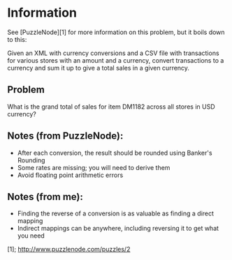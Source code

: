 Information
===========
See [PuzzleNode][1] for more information on this problem, but it boils down to this:

Given an XML with currency conversions and a CSV file with transactions for
various stores with an amount and a currency, convert transactions to
a currency and sum it up to give a total sales in a given currency.

Problem
-------
What is the grand total of sales for item DM1182 across all stores in USD
currency?

Notes (from PuzzleNode):
------------------------
  * After each conversion, the result should be rounded using Banker's Rounding
  * Some rates are missing; you will need to derive them
  * Avoid floating point arithmetic errors


Notes (from me):
----------------
  * Finding the reverse of a conversion is as valuable as finding a direct
    mapping
  * Indirect mappings can be anywhere, including reversing it to get what you
    need

[1]; http://www.puzzlenode.com/puzzles/2
